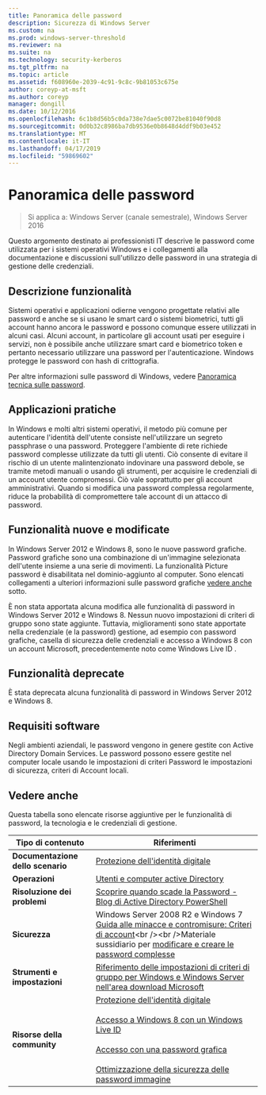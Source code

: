 ```yaml
---
title: Panoramica delle password
description: Sicurezza di Windows Server
ms.custom: na
ms.prod: windows-server-threshold
ms.reviewer: na
ms.suite: na
ms.technology: security-kerberos
ms.tgt_pltfrm: na
ms.topic: article
ms.assetid: f608960e-2039-4c91-9c8c-9b81053c675e
author: coreyp-at-msft
ms.author: coreyp
manager: dongill
ms.date: 10/12/2016
ms.openlocfilehash: 6c1b8d56b5c0da738e7dae5c0072be81040f90d8
ms.sourcegitcommit: 0d0b32c8986ba7db9536e0b8648d4ddf9b03e452
ms.translationtype: MT
ms.contentlocale: it-IT
ms.lasthandoff: 04/17/2019
ms.locfileid: "59869602"
---
```

# <a name="passwords-overview"></a>Panoramica delle password

>Si applica a: Windows Server (canale semestrale), Windows Server 2016

Questo argomento destinato ai professionisti IT descrive le password come utilizzata per i sistemi operativi Windows e i collegamenti alla documentazione e discussioni sull'utilizzo delle password in una strategia di gestione delle credenziali.

## <a name="BKMK_OVER"></a>Descrizione funzionalità
Sistemi operativi e applicazioni odierne vengono progettate relativi alle password e anche se si usano le smart card o sistemi biometrici, tutti gli account hanno ancora le password e possono comunque essere utilizzati in alcuni casi. Alcuni account, in particolare gli account usati per eseguire i servizi, non è possibile anche utilizzare smart card e biometrico token e pertanto necessario utilizzare una password per l'autenticazione. Windows protegge le password con hash di crittografia.

Per altre informazioni sulle password di Windows, vedere [Panoramica tecnica sulle password](https://technet.microsoft.com/library/hh994558(WS.10).aspx).

## <a name="BKMK_APP"></a>Applicazioni pratiche
In Windows e molti altri sistemi operativi, il metodo più comune per autenticare l'identità dell'utente consiste nell'utilizzare un segreto passphrase o una password. Proteggere l'ambiente di rete richiede password complesse utilizzate da tutti gli utenti. Ciò consente di evitare il rischio di un utente malintenzionato indovinare una password debole, se tramite metodi manuali o usando gli strumenti, per acquisire le credenziali di un account utente compromessi. Ciò vale soprattutto per gli account amministrativi. Quando si modifica una password complessa regolarmente, riduce la probabilità di compromettere tale account di un attacco di password.

## <a name="BKMK_NEW"></a>Funzionalità nuove e modificate
In Windows Server 2012 e Windows 8, sono le nuove password grafiche. Password grafiche sono una combinazione di un'immagine selezionata dell'utente insieme a una serie di movimenti. La funzionalità Picture password è disabilitata nel dominio\-aggiunto al computer. Sono elencati collegamenti a ulteriori informazioni sulle password grafiche [vedere anche](#BKMK_LINKS) sotto.

È non stata apportata alcuna modifica alle funzionalità di password in Windows Server 2012 e Windows 8. Nessun nuovo impostazioni di criteri di gruppo sono state aggiunte. Tuttavia, miglioramenti sono state apportate nella credenziale \(e la password\) gestione, ad esempio con password grafiche, casella di sicurezza delle credenziali e accesso a Windows 8 con un account Microsoft, precedentemente noto come Windows Live ID .

## <a name="BKMK_DEP"></a>Funzionalità deprecate
È stata deprecata alcuna funzionalità di password in Windows Server 2012 e Windows 8.

## <a name="BKMK_SOFT"></a>Requisiti software
Negli ambienti aziendali, le password vengono in genere gestite con Active Directory Domain Services. Le password possono essere gestite nel computer locale usando le impostazioni di criteri Password le impostazioni di sicurezza, criteri di Account locali.

## <a name="BKMK_LINKS"></a>Vedere anche
Questa tabella sono elencate risorse aggiuntive per le funzionalità di password, la tecnologia e le credenziali di gestione.

|Tipo di contenuto|Riferimenti|
|--------|-------|
|**Documentazione dello scenario**|[Protezione dell'identità digitale](http://blogs.msdn.com/b/b8/archive/2011/12/14/protecting-your-digital-identity.aspx)|
|**Operazioni**|[Utenti e computer active Directory](https://technet.microsoft.com/library/cc754217.aspx)|
|**Risoluzione dei problemi**|[Scoprire quando scade la Password \- Blog di Active Directory PowerShell](http://blogs.msdn.com/b/adpowershell/archive/2010/08/09/9970198.aspx)|
|**Sicurezza**| Windows Server 2008 R2 e Windows 7 [Guida alle minacce e contromisure: Criteri di account](https://technet.microsoft.com/library/hh125920(v=ws.10).aspx)<br /><br />Materiale sussidiario per [modificare e creare le password complesse](https://www.microsoft.com/security/online-privacy/passwords-create.aspx)|
|**Strumenti e impostazioni**|[Riferimento delle impostazioni di criteri di gruppo per Windows e Windows Server nell'area download Microsoft](https://www.microsoft.com/download/en/details.aspx?amp;displaylang=en&displaylang=en&id=25250)|
|**Risorse della community**|[Protezione dell'identità digitale](http://blogs.msdn.com/b/b8/archive/2011/12/14/protecting-your-digital-identity.aspx)<br /><br />[Accesso a Windows 8 con un Windows Live ID](http://blogs.msdn.com/b/b8/archive/2011/09/26/signing-in-to-windows-8-with-a-windows-live-id.aspx)<br /><br />[Accesso con una password grafica](http://blogs.msdn.com/b/b8/archive/2011/12/16/signing-in-with-a-picture-password.aspx)<br /><br />[Ottimizzazione della sicurezza delle password immagine](http://blogs.msdn.com/b/b8/archive/2011/12/19/optimizing-picture-password-security.aspx)|


